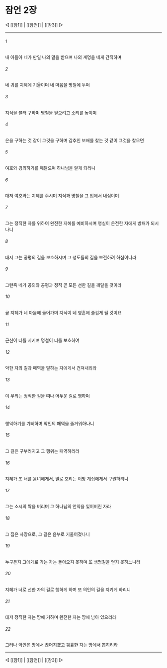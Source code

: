 ﻿# 잠언 2장

◁ [[잠1]] | [[잠언]] | [[잠3]] ▷
***

###### 1
내 아들아 네가 만일 나의 말을 받으며 나의 계명을 네게 간직하며

###### 2
네 귀를 지혜에 기울이며 네 마음을 명철에 두며

###### 3
지식을 불러 구하며 명철을 얻으려고 소리를 높이며

###### 4
은을 구하는 것 같이 그것을 구하며 감추인 보배를 찾는 것 같이 그것을 찾으면

###### 5
여호와 경외하기를 깨달으며 하나님을 알게 되리니

###### 6
대저 여호와는 지혜를 주시며 지식과 명철을 그 입에서 내심이며

###### 7
그는 정직한 자를 위하여 완전한 지혜를 예비하시며 행실이 온전한 자에게 방패가 되시나니

###### 8
대저 그는 공평의 길을 보호하시며 그 성도들의 길을 보전하려 하심이니라

###### 9
그런즉 네가 공의와 공평과 정직 곧 모든 선한 길을 깨달을 것이라

###### 10
곧 지혜가 네 마음에 들어가며 지식이 네 영혼에 즐겁게 될 것이요

###### 11
근신이 너를 지키며 명철이 너를 보호하여

###### 12
악한 자의 길과 패역을 말하는 자에게서 건져내리라

###### 13
이 무리는 정직한 길을 떠나 어두운 길로 행하며

###### 14
행악하기를 기뻐하며 악인의 패역을 즐거워하나니

###### 15
그 길은 구부러지고 그 행위는 패역하리라

###### 16
지혜가 또 너를 음녀에게서, 말로 호리는 이방 계집에게서 구원하리니

###### 17
그는 소시의 짝을 버리며 그 하나님의 언약을 잊어버린 자라

###### 18
그 집은 사망으로, 그 길은 음부로 기울어졌나니

###### 19
누구든지 그에게로 가는 자는 돌아오지 못하며 또 생명길을 얻지 못하느니라

###### 20
지혜가 너로 선한 자의 길로 행하게 하며 또 의인의 길을 지키게 하리니

###### 21
대저 정직한 자는 땅에 거하며 완전한 자는 땅에 남아 있으리라

###### 22
그러나 악인은 땅에서 끊어지겠고 궤휼한 자는 땅에서 뽑히리라


***
◁ [[잠1]] | [[잠언]] | [[잠3]] ▷